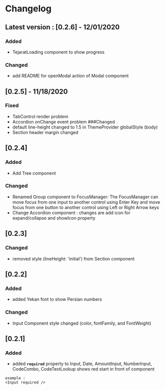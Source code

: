 # Changelog
## Latest version : [0.2.6] - 12/01/2020
### Added
- TejaratLoading component to show progress  

### Changed
- add README for openModal action of Modal component

## [0.2.5] - 11/18/2020
### Fixed
- TabControl render problem  
- Accordion onChange event problem
###Changed
- default line-height changed to 1.5 in ThemeProvider globalStyle (body)
- Section header margin changed

## [0.2.4]
### Added
- Add Tree component
### Changed
- Renamed Group component to FocusManager: The FocusManager can move focus from one input to another control using Enter Key and move focus from one button to another control using Left or Right Arrow keys
- Change Accordion component : changes are add icon for expand/collapse and showIcon property
    

## [0.2.3]
### Changed
- removed style (lineHeight: 'initial') from Section component

## [0.2.2]
### Added
- added Yekan font to show Persian numbers
### Changed
- Input Component style changed (color,  fontFamily, and FontWeight)

## [0.2.1]
### Added
- added **`required`** property to Input, Date, AmountInput, NumberInput, CodeCombo, CodeTextLookup
shows red start in front of component
```angular2html
example :
<Input required />

```
 




